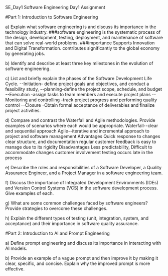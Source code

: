 SE_Day1
Software Engineering Day1 Assignment

#Part 1: Introduction to Software Engineering

a) Explain what software engineering is and discuss its importance in the technology industry.
    ###software engineering is the systematic process of the design, development, testing, deployment, and maintenance of software 
     that can solve real-world problems.
                      ###importance 
     Supports Innovation and Digital Transformation.
     contributes significantly to the global economy by generating jobs. 
     

b) Identify and describe at least three key milestones in the evolution of software engineering.

c) List and briefly explain the phases of the Software Development Life Cycle.
     --Initiation- define project goals and objectives, and  conduct a feasibility study,
     --planning-define the project scope, schedule, and budget
     --Execution -assign tasks to team members and execute project plans
     --Monitoring and controlling -track project progress and performing quality control
     --Closure -Obtain formal acceptance of deliverables and finalize project activities.

d) Compare and contrast the Waterfall and Agile methodologies. Provide examples of scenarios where each would be appropriate.
    Waterfall--clear and sequential approach
    Agile--iterative and incremental approach to project and software management
                                 Advantages 
        Quick response to changes                                      clear structure, and documentation
        regular customer feedback                                      is easy to manage due to its rigidity
                                 Disadvantages 
        Less predictability,                                             Difficult to accommodate changes
        customer involvement                                             testing occurs late in the process

e) Describe the roles and responsibilities of a Software Developer, a Quality Assurance Engineer, and a Project Manager in a software engineering team.

f) Discuss the importance of Integrated Development Environments (IDEs) and Version Control Systems (VCS) in the software development process. Give examples of each.

g) What are some common challenges faced by software engineers? Provide strategies to overcome these challenges.

h) Explain the different types of testing (unit, integration, system, and acceptance) and their importance in software quality assurance.

#Part 2: Introduction to AI and Prompt Engineering

a) Define prompt engineering and discuss its importance in interacting with AI models.

b) Provide an example of a vague prompt and then improve it by making it clear, specific, and concise. Explain why the improved prompt is more effective.
